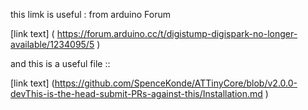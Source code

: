 this limk is useful :    from arduino Forum 

[link text] ( https://forum.arduino.cc/t/digistump-digispark-no-longer-available/1234095/5 )


and this is a useful file :: 

[link text] (https://github.com/SpenceKonde/ATTinyCore/blob/v2.0.0-devThis-is-the-head-submit-PRs-against-this/Installation.md )


